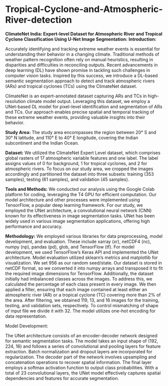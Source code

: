 # Tropical-Cyclone-and-Atmospheric-River-detection
**ClimateNet India: Expert-level Dataset for Atmospheric River and Tropical Cyclone Classification Using U-Net Image Segmentation:**
**Introduction:**

Accurately identifying and tracking extreme weather events is essential for understanding their behavior in a changing climate. Traditional methods of weather pattern recognition often rely on manual heuristics, resulting in disparities and difficulties in reconciling outputs. Recent advancements in deep learning (DL) have shown promise in tackling such challenges in computer vision tasks. Inspired by this success, we introduce a DL-based semantic segmentation approach to detect and track atmospheric rivers (ARs) and tropical cyclones (TCs) using the ClimateNet dataset.

ClimateNet is an expert-annotated dataset capturing ARs and TCs in high-resolution climate model output. Leveraging this dataset, we employ a UNet-based DL model for pixel-level identification and segmentation of ARs and TCs. Our approach enables precise spatial and temporal tracking of these extreme weather events, providing valuable insights into their behavior.

**Study Area:**
The study area encompasses the region between 20° S and 30° N latitude, and 110° E to 40° E longitude, covering the Indian subcontinent and the Indian Ocean.

**Dataset:**
We utilized the ClimateNet Expert Level dataset, which comprises global rasters of 17 atmospheric variable features and one label. The label assigns values of 0 for background, 1 for tropical cyclones, and 2 for atmospheric rivers. To focus on our study area, we cropped the images accordingly and partitioned the dataset into three subsets: training (353 samples), testing (61 samples), and validation (45 samples).

**Tools and Methods:**
We conducted our analysis using the Google Colab platform for coding, leveraging the T4 GPU for efficient computation. Our model architecture and other processes were implemented using TensorFlow, a popular deep learning framework. For our study, we employed the UNet architecture, a convolutional neural network (CNN) known for its effectiveness in image segmentation tasks. UNet has been widely used in various image segmentation applications, offering high performance and accuracy.

**Methodology:**
We employed various libraries for data preprocessing, model development, and evaluation. These include xarray (xr), netCDF4 (nc), numpy (np), pandas (pd), glob, and TensorFlow (tf). For model development, we used TensorFlow’s Keras API and implemented the UNet architecture. Model evaluation utilized sklearn’s metrics and matplotlib for visualization. We set 956 as our random seed/state.
Our dataset is stored in netCDF format, so we converted it into numpy arrays and transposed it to fit the required image dimensions for TensorFlow. Additionally, the dataset initially had imbalanced classes across the images. To address this, we calculated the percentage of each class present in every image. We then applied a filter, ensuring that each image contained at least either an atmospheric river (AR) or a tropical cyclone (TC) covering more than 2% of the area. After filtering, we obtained 119, 13, and 16 images for the training, testing, and validation sets, respectively. To control mismatching of shape of input file we divide it with 32. The model utilizes one-hot encoding for data representation.

Model Development:

The UNet architecture consists of an encoder-decoder network designed for semantic segmentation tasks. The model takes an input shape of (192, 224, 16) and follows a series of convolutional and pooling layers for feature extraction. Batch normalization and dropout layers are incorporated for regularization. The decoder part of the network involves upsampling and concatenation operations to recover spatial information. The final layer employs a softmax activation function to output class probabilities. With a total of 23 convolutional layers, the UNet model effectively captures spatial dependencies and features for accurate segmentation.

